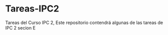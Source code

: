 # Tareas-IPC2
Tareas del Curso IPC 2, 
Este repositorio contendrá algunas de las tareas de IPC 2 secion E
